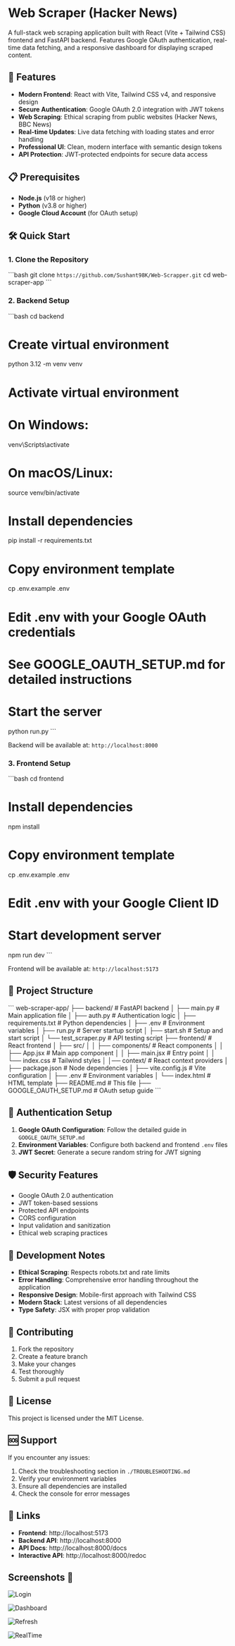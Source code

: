 # Web Scraper (Hacker News)

A full-stack web scraping application built with React (Vite + Tailwind CSS) frontend and FastAPI backend. Features Google OAuth authentication, real-time data fetching, and a responsive dashboard for displaying scraped content.

## 🚀 Features

- **Modern Frontend**: React with Vite, Tailwind CSS v4, and responsive design
- **Secure Authentication**: Google OAuth 2.0 integration with JWT tokens
- **Web Scraping**: Ethical scraping from public websites (Hacker News, BBC News)
- **Real-time Updates**: Live data fetching with loading states and error handling
- **Professional UI**: Clean, modern interface with semantic design tokens
- **API Protection**: JWT-protected endpoints for secure data access

## 📋 Prerequisites

- **Node.js** (v18 or higher)
- **Python** (v3.8 or higher)
- **Google Cloud Account** (for OAuth setup)

## 🛠️ Quick Start

### 1. Clone the Repository

\`\`\`bash
git clone `https://github.com/Sushant98K/Web-Scrapper.git`
cd web-scraper-app
\`\`\`

### 2. Backend Setup

\`\`\`bash
cd backend

# Create virtual environment
python 3.12 -m venv venv

# Activate virtual environment
# On Windows:
venv\\Scripts\\activate

# On macOS/Linux:
source venv/bin/activate

# Install dependencies
pip install -r requirements.txt

# Copy environment template
cp .env.example .env

# Edit .env with your Google OAuth credentials
# See GOOGLE_OAUTH_SETUP.md for detailed instructions

# Start the server
python run.py
\`\`\`

Backend will be available at: `http://localhost:8000`

### 3. Frontend Setup

\`\`\`bash
cd frontend

# Install dependencies
npm install

# Copy environment template
cp .env.example .env

# Edit .env with your Google Client ID

# Start development server
npm run dev
\`\`\`

Frontend will be available at: `http://localhost:5173`

## 📁 Project Structure

\`\`\`
web-scraper-app/
├── backend/                 # FastAPI backend
│   ├── main.py             # Main application file
│   ├── auth.py             # Authentication logic
│   ├── requirements.txt    # Python dependencies
│   ├── .env               # Environment variables
│   ├── run.py             # Server startup script
│   ├── start.sh           # Setup and start script
│   └── test_scraper.py    # API testing script
├── frontend/               # React frontend
│   ├── src/
│   │   ├── components/    # React components
│   │   ├── App.jsx        # Main app component
│   │   ├── main.jsx       # Entry point
│   │   └── index.css      # Tailwind styles
│   │── context/           # React context providers
│   ├── package.json       # Node dependencies
│   ├── vite.config.js     # Vite configuration
│   ├── .env              # Environment variables
│   └── index.html        # HTML template
├── README.md              # This file
├── GOOGLE_OAUTH_SETUP.md  # OAuth setup guide
\`\`\`

## 🔐 Authentication Setup

1. **Google OAuth Configuration**: Follow the detailed guide in `GOOGLE_OAUTH_SETUP.md`
2. **Environment Variables**: Configure both backend and frontend `.env` files
3. **JWT Secret**: Generate a secure random string for JWT signing

## 🛡️ Security Features

- Google OAuth 2.0 authentication
- JWT token-based sessions
- Protected API endpoints
- CORS configuration
- Input validation and sanitization
- Ethical web scraping practices

## 📝 Development Notes

- **Ethical Scraping**: Respects robots.txt and rate limits
- **Error Handling**: Comprehensive error handling throughout the application
- **Responsive Design**: Mobile-first approach with Tailwind CSS
- **Modern Stack**: Latest versions of all dependencies
- **Type Safety**: JSX with proper prop validation

## 🤝 Contributing

1. Fork the repository
2. Create a feature branch
3. Make your changes
4. Test thoroughly
5. Submit a pull request

## 📄 License

This project is licensed under the MIT License.

## 🆘 Support

If you encounter any issues:
1. Check the troubleshooting section in `./TROUBLESHOOTING.md`
2. Verify your environment variables
3. Ensure all dependencies are installed
4. Check the console for error messages

## 🔗 Links

- **Frontend**: http://localhost:5173
- **Backend API**: http://localhost:8000
- **API Docs**: http://localhost:8000/docs
- **Interactive API**: http://localhost:8000/redoc

## Screenshots 📸

![Login](./Meta/login.png)

![Dashboard](./Meta/dashboard.png)

![Refresh](./Meta/refresh.png)

![RealTime](./Meta/realtime.png)
